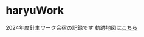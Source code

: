 # haryuWork

2024年度針生ワーク合宿の記録です
軌跡地図は[こちら](https://hayabusamyknn.github.io/haryuWork/%E8%BB%8C%E8%B7%A1%E5%9C%B0%E5%9B%B3.html)
